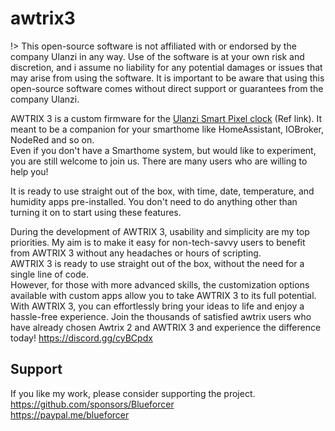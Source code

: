 # awtrix3

!> This open-source software is not affiliated with or endorsed by the company Ulanzi in any way. Use of the software is at your own risk and discretion, and i assume no liability for any potential damages or issues that may arise from using the software. It is important to be aware that using this open-source software comes without direct support or guarantees from the company Ulanzi.
  
AWTRIX 3 is a custom firmware for the [Ulanzi Smart Pixel clock](https://www.ulanzi.com/products/ulanzi-pixel-smart-clock-2882?ref=28e02dxl) (Ref link). 
It meant to be a companion for your smarthome like HomeAssistant, IOBroker, NodeRed and so on.    
Even if you don't have a Smarthome system, but would like to experiment, you are still welcome to join us. There are many users who are willing to help you!  
   
It is ready to use straight out of the box, with time, date, temperature, and humidity apps pre-installed. You don't need to do anything other than turning it on to start using these features.    

During the development of AWTRIX 3, usability and simplicity are my top priorities. My aim is to make it easy for non-tech-savvy users to benefit from AWTRIX 3 without any headaches or hours of scripting.  
AWTRIX 3 is ready to use straight out of the box, without the need for a single line of code.  
However, for those with more advanced skills, the customization options available with custom apps allow you to take AWTRIX 3 to its full potential.  
With AWTRIX 3, you can effortlessly bring your ideas to life and enjoy a hassle-free experience. 
Join the thousands of satisfied awtrix users who have already chosen Awtrix 2 and AWTRIX 3 and experience the difference today! 
https://discord.gg/cyBCpdx  

## Support

If you like my work, please consider supporting the project.  
https://github.com/sponsors/Blueforcer  
https://paypal.me/blueforcer  
